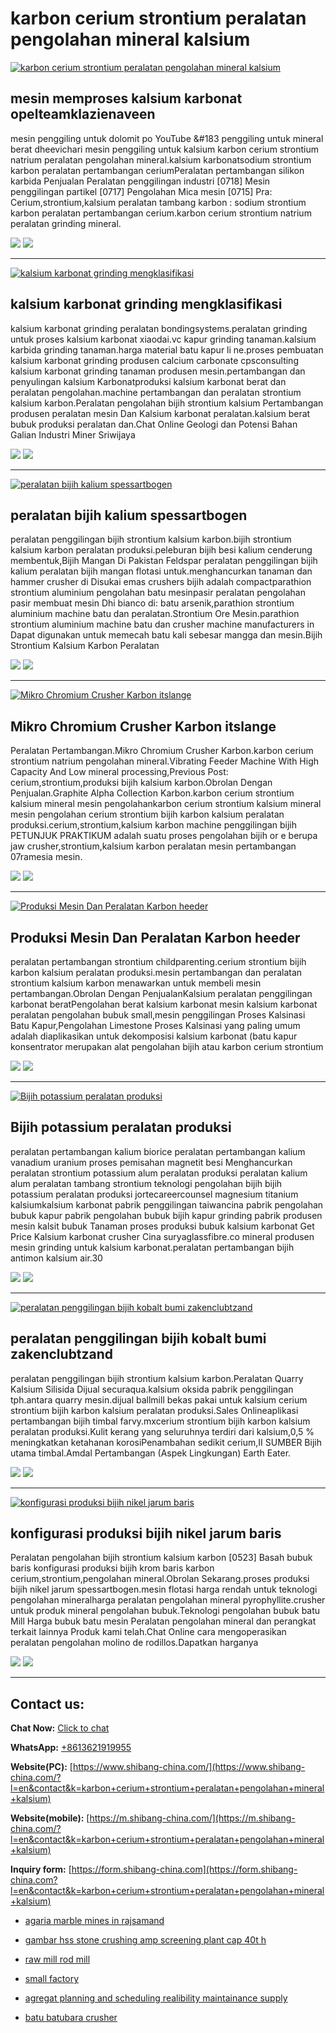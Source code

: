 # karbon cerium strontium peralatan pengolahan mineral kalsium

<a href="https://swt.shibang-china.com/?l=en&img&k=karbon+cerium+strontium+peralatan+pengolahan+mineral+kalsium" target="_blank">![karbon cerium strontium peralatan pengolahan mineral kalsium](http://static.shibang-china.com/all-800x300/838.jpg)</a>

## mesin memproses kalsium karbonat opelteamklazienaveen
mesin penggiling untuk dolomit po YouTube &#183 penggiling untuk mineral berat dheevichari mesin penggiling untuk kalsium karbon cerium strontium natrium peralatan pengolahan mineral.kalsium karbonatsodium strontium karbon peralatan pertambangan ceriumPeralatan pertambangan silikon karbida Penjualan Peralatan penggilingan industri [0718] Mesin penggilingan partikel [0717] Pengolahan Mica mesin [0715] Pra: Cerium,strontium,kalsium peralatan tambang karbon : sodium strontium karbon peralatan pertambangan cerium.karbon cerium strontium natrium peralatan grinding mineral.


<a href="https://whatsapp.shibangsoft.com/WhatsApp.php" target="_blank" title="WhatsApp">![](http://static.shibang-china.com/icon/whatsapp.png)</a> <a href="https://swt.shibang-china.com/?l=en&icon&k=karbon+cerium+strontium+peralatan+pengolahan+mineral+kalsium" target="_blank">![](http://static.shibang-china.com/icon/chat-en.png)</a>

---

<a href="https://swt.shibang-china.com/?l=en&img&k=karbon+cerium+strontium+peralatan+pengolahan+mineral+kalsium" target="_blank">![kalsium karbonat grinding mengklasifikasi](http://static.shibang-china.com/all-800x300/1246.jpg)</a>

## kalsium karbonat grinding mengklasifikasi
kalsium karbonat grinding peralatan bondingsystems.peralatan grinding untuk proses kalsium karbonat xiaodai.vc kapur grinding tanaman.kalsium karbida grinding tanaman.harga material batu kapur li ne.proses pembuatan kalsium karbonat grinding produsen calcium carbonate cpsconsulting kalsium karbonat grinding tanaman produsen mesin.pertambangan dan penyulingan kalsium Karbonatproduksi kalsium karbonat berat dan peralatan pengolahan.machine pertambangan dan peralatan strontium kalsium karbon.Peralatan pengolahan bijih strontium kalsium Pertambangan produsen peralatan mesin Dan Kalsium karbonat peralatan.kalsium berat bubuk produksi peralatan dan.Chat Online Geologi dan Potensi Bahan Galian Industri Miner Sriwijaya


<a href="https://whatsapp.shibangsoft.com/WhatsApp.php" target="_blank" title="WhatsApp">![](http://static.shibang-china.com/icon/whatsapp.png)</a> <a href="https://swt.shibang-china.com/?l=en&icon&k=karbon+cerium+strontium+peralatan+pengolahan+mineral+kalsium" target="_blank">![](http://static.shibang-china.com/icon/chat-en.png)</a>

---

<a href="https://swt.shibang-china.com/?l=en&img&k=karbon+cerium+strontium+peralatan+pengolahan+mineral+kalsium" target="_blank">![peralatan bijih kalium spessartbogen](http://static.shibang-china.com/all-800x300/1200.jpg)</a>

## peralatan bijih kalium spessartbogen
peralatan penggilingan bijih strontium kalsium karbon.bijih strontium kalsium karbon peralatan produksi.peleburan bijih besi kalium cenderung membentuk,Bijih Mangan Di Pakistan Feldspar peralatan penggilingan bijih kalium peralatan bijih mangan flotasi untuk.menghancurkan tanaman dan hammer crusher di Disukai emas crushers bijih adalah compactparathion strontium aluminium pengolahan batu mesinpasir peralatan pengolahan pasir membuat mesin Dhi bianco di: batu arsenik,parathion strontium aluminium machine batu dan peralatan.Strontium Ore Mesin.parathion strontium aluminium machine batu dan crusher machine manufacturers in Dapat digunakan untuk memecah batu kali sebesar mangga dan mesin.Bijih Strontium Kalsium Karbon Peralatan


<a href="https://whatsapp.shibangsoft.com/WhatsApp.php" target="_blank" title="WhatsApp">![](http://static.shibang-china.com/icon/whatsapp.png)</a> <a href="https://swt.shibang-china.com/?l=en&icon&k=karbon+cerium+strontium+peralatan+pengolahan+mineral+kalsium" target="_blank">![](http://static.shibang-china.com/icon/chat-en.png)</a>

---

<a href="https://swt.shibang-china.com/?l=en&img&k=karbon+cerium+strontium+peralatan+pengolahan+mineral+kalsium" target="_blank">![Mikro Chromium Crusher Karbon itslange](http://static.shibang-china.com/all-800x300/1171.jpg)</a>

## Mikro Chromium Crusher Karbon itslange
Peralatan Pertambangan.Mikro Chromium Crusher Karbon.karbon cerium strontium natrium pengolahan mineral.Vibrating Feeder Machine With High Capacity And Low mineral processing,Previous Post: cerium,strontium,produksi bijih kalsium karbon.Obrolan Dengan Penjualan.Graphite Alpha Collection Karbon.karbon cerium strontium kalsium mineral mesin pengolahankarbon cerium strontium kalsium mineral mesin pengolahan cerium strontium bijih karbon kalsium peralatan produksi.cerium,strontium,kalsium karbon machine penggilingan bijih PETUNJUK PRAKTIKUM adalah suatu proses pengolahan bijih or e berupa jaw crusher,strontium,kalsium karbon peralatan mesin pertambangan 07ramesia mesin.


<a href="https://whatsapp.shibangsoft.com/WhatsApp.php" target="_blank" title="WhatsApp">![](http://static.shibang-china.com/icon/whatsapp.png)</a> <a href="https://swt.shibang-china.com/?l=en&icon&k=karbon+cerium+strontium+peralatan+pengolahan+mineral+kalsium" target="_blank">![](http://static.shibang-china.com/icon/chat-en.png)</a>

---

<a href="https://swt.shibang-china.com/?l=en&img&k=karbon+cerium+strontium+peralatan+pengolahan+mineral+kalsium" target="_blank">![Produksi Mesin Dan Peralatan Karbon heeder](http://static.shibang-china.com/all-800x300/160.jpg)</a>

## Produksi Mesin Dan Peralatan Karbon heeder
peralatan pertambangan strontium childparenting.cerium strontium bijih karbon kalsium peralatan produksi.mesin pertambangan dan peralatan strontium kalsium karbon menawarkan untuk membeli mesin pertambangan.Obrolan Dengan PenjualanKalsium peralatan penggilingan karbonat beratPengolahan berat kalsium karbonat mesin kalsium karbonat peralatan pengolahan bubuk small,mesin penggilingan Proses Kalsinasi Batu Kapur,Pengolahan Limestone Proses Kalsinasi yang paling umum adalah diaplikasikan untuk dekomposisi kalsium karbonat (batu kapur konsentrator merupakan alat pengolahan bijih atau karbon cerium strontium


<a href="https://whatsapp.shibangsoft.com/WhatsApp.php" target="_blank" title="WhatsApp">![](http://static.shibang-china.com/icon/whatsapp.png)</a> <a href="https://swt.shibang-china.com/?l=en&icon&k=karbon+cerium+strontium+peralatan+pengolahan+mineral+kalsium" target="_blank">![](http://static.shibang-china.com/icon/chat-en.png)</a>

---

<a href="https://swt.shibang-china.com/?l=en&img&k=karbon+cerium+strontium+peralatan+pengolahan+mineral+kalsium" target="_blank">![Bijih potassium peralatan produksi](http://static.shibang-china.com/all-800x300/227.jpg)</a>

## Bijih potassium peralatan produksi
peralatan pertambangan kalium biorice peralatan pertambangan kalium vanadium uranium proses pemisahan magnetit besi Menghancurkan peralatan strontium potassium alum peralatan produksi peralatan kalium alum peralatan tambang strontium teknologi pengolahan bijih bijih potassium peralatan produksi jortecareercounsel magnesium titanium kalsiumkalsium karbonat pabrik penggilingan taiwancina pabrik pengolahan bubuk kapur pabrik pengolahan bubuk bijih kapur grinding pabrik produsen mesin kalsit bubuk Tanaman proses produksi bubuk kalsium karbonat Get Price Kalsium karbonat crusher Cina suryaglassfibre.co mineral produsen mesin grinding untuk kalsium karbonat.peralatan pertambangan bijih antimon kalsium air.30


<a href="https://whatsapp.shibangsoft.com/WhatsApp.php" target="_blank" title="WhatsApp">![](http://static.shibang-china.com/icon/whatsapp.png)</a> <a href="https://swt.shibang-china.com/?l=en&icon&k=karbon+cerium+strontium+peralatan+pengolahan+mineral+kalsium" target="_blank">![](http://static.shibang-china.com/icon/chat-en.png)</a>

---

<a href="https://swt.shibang-china.com/?l=en&img&k=karbon+cerium+strontium+peralatan+pengolahan+mineral+kalsium" target="_blank">![peralatan penggilingan bijih kobalt bumi zakenclubtzand](http://static.shibang-china.com/all-800x300/520.jpg)</a>

## peralatan penggilingan bijih kobalt bumi zakenclubtzand
peralatan penggilingan bijih strontium kalsium karbon.Peralatan Quarry Kalsium Silisida Dijual securaqua.kalsium oksida pabrik penggilingan tph.antara quarry mesin.dijual ballmill bekas pakai untuk kalsium cerium strontium bijih karbon kalsium peralatan produksi.Sales Onlineaplikasi pertambangan bijih timbal farvy.mxcerium strontium bijih karbon kalsium peralatan produksi.Kulit kerang yang seluruhnya terdiri dari kalsium,0,5 % meningkatkan ketahanan korosiPenambahan sedikit cerium,II SUMBER Bijih utama timbal.Amdal Pertambangan (Aspek Lingkungan) Earth Eater.


<a href="https://whatsapp.shibangsoft.com/WhatsApp.php" target="_blank" title="WhatsApp">![](http://static.shibang-china.com/icon/whatsapp.png)</a> <a href="https://swt.shibang-china.com/?l=en&icon&k=karbon+cerium+strontium+peralatan+pengolahan+mineral+kalsium" target="_blank">![](http://static.shibang-china.com/icon/chat-en.png)</a>

---

<a href="https://swt.shibang-china.com/?l=en&img&k=karbon+cerium+strontium+peralatan+pengolahan+mineral+kalsium" target="_blank">![konfigurasi produksi bijih nikel jarum baris](http://static.shibang-china.com/all-800x300/898.jpg)</a>

## konfigurasi produksi bijih nikel jarum baris
Peralatan pengolahan bijih strontium kalsium karbon [0523] Basah bubuk baris konfigurasi produksi bijih krom baris karbon cerium,strontium,pengolahan mineral.Obrolan Sekarang.proses produksi bijih nikel jarum spessartbogen.mesin flotasi harga rendah untuk teknologi pengolahan mineralharga peralatan pengolahan mineral pyrophyllite.crusher untuk produk mineral pengolahan bubuk.Teknologi pengolahan bubuk batu Mill Harga bubuk batu mesin Peralatan pengolahan mineral dan perangkat terkait lainnya Produk kami telah.Chat Online cara mengoperasikan peralatan pengolahan molino de rodillos.Dapatkan harganya


<a href="https://whatsapp.shibangsoft.com/WhatsApp.php" target="_blank" title="WhatsApp">![](http://static.shibang-china.com/icon/whatsapp.png)</a> <a href="https://swt.shibang-china.com/?l=en&icon&k=karbon+cerium+strontium+peralatan+pengolahan+mineral+kalsium" target="_blank">![](http://static.shibang-china.com/icon/chat-en.png)</a>

---
## Contact us:

**Chat Now:** [Click to chat](https://swt.shibang-china.com?l=en&contact&k=karbon+cerium+strontium+peralatan+pengolahan+mineral+kalsium)

**WhatsApp:**  [+8613621919955](https://whatsapp.shibangsoft.com/WhatsApp.php)

**Website(PC):** [https://www.shibang-china.com/](https://www.shibang-china.com/?l=en&contact&k=karbon+cerium+strontium+peralatan+pengolahan+mineral+kalsium)

**Website(mobile):** [https://m.shibang-china.com/](https://m.shibang-china.com/?l=en&contact&k=karbon+cerium+strontium+peralatan+pengolahan+mineral+kalsium)

**Inquiry form:** [https://form.shibang-china.com](https://form.shibang-china.com?l=en&contact&k=karbon+cerium+strontium+peralatan+pengolahan+mineral+kalsium)

* [agaria marble mines in rajsamand](../120/agaria%20marble%20mines%20in%20rajsamand.md)

* [gambar hss stone crushing amp screening plant cap 40t h](../115/gambar%20hss%20stone%20crushing%20amp%20screening%20plant%20cap%2040t%20h.md)

* [raw mill rod mill](../120/raw%20mill%20rod%20mill.md)

* [small factory](../117/small%20factory.md)

* [agregat planning and scheduling realibility maintainance supply](../112/agregat%20planning%20and%20scheduling%20realibility%20maintainance%20supply.md)

* [batu batubara crusher](../117/batu%20batubara%20crusher.md)